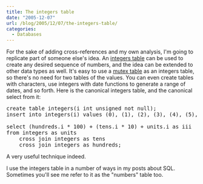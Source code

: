 ```yaml
---
title: The integers table
date: "2005-12-07"
url: /blog/2005/12/07/the-integers-table/
categories:
  - Databases
---
```

For the sake of adding cross-references and my own analysis, I'm going to replicate part of someone else's idea. An [integers table](http://expertanswercenter.techtarget.com/eac/knowledgebaseAnswer/0,295199,sid63_gci978319,00.html) can be used to create any desired sequence of numbers, and the idea can be extended to other data types as well. It's easy to use a [mutex table](/blog/2005/09/22/mutex-tables-in-sql/) as an integers table, so there's no need for two tables of the values. You can even create tables with characters, use integers with date functions to generate a range of dates, and so forth. Here is the canonical integers table, and the canonical select from it:

<pre>create table integers(i int unsigned not null);
insert into integers(i) values (0), (1), (2), (3), (4), (5), (6), (7), (8), (9);

select (hundreds.i * 100) + (tens.i * 10) + units.i as iii
from integers as units
    cross join integers as tens
    cross join integers as hundreds;</pre>

A very useful technique indeed.

I use the integers table in a number of ways in my posts about SQL. Sometimes you'll see me refer to it as the "numbers" table too.


